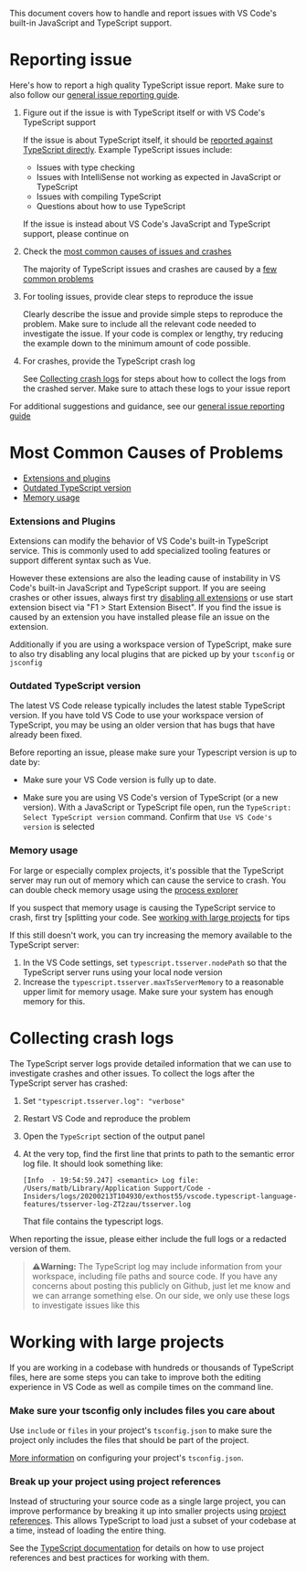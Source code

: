 This document covers how to handle and report issues with VS Code's built-in JavaScript and TypeScript support.

# Reporting issue

Here's how to report a high quality TypeScript issue report. Make sure to also follow our [general issue reporting guide](https://github.com/microsoft/vscode/wiki/Submitting-Bugs-and-Suggestions).

1. Figure out if the issue is with TypeScript itself or with VS Code's TypeScript support

    If the issue is about TypeScript itself, it should be [reported against TypeScript directly](https://github.com/microsoft/typescript/issues/new/choose). Example TypeScript issues include:

    - Issues with type checking
    - Issues with IntelliSense not working as expected in JavaScript or TypeScript
    - Issues with compiling TypeScript
    - Questions about how to use TypeScript 

    If the issue is instead about VS Code's JavaScript and TypeScript support, please continue on

2. Check the [most common causes of issues and crashes](#most-common-causes-of-problems)

    The majority of TypeScript issues and crashes are caused by a [few common problems](#most-common-causes-of-problems)

2. For tooling issues, provide clear steps to reproduce the issue

    Clearly describe the issue and provide simple steps to reproduce the problem. Make sure to include all the relevant code needed to investigate the issue. If your code is complex or lengthy, try reducing the example down to the minimum amount of code possible. 

3. For crashes, provide the TypeScript crash log

    See [Collecting crash logs](#collecting-crash-logs) for steps about how to collect the logs from the crashed server. Make sure to attach these logs to your issue report

For additional suggestions and guidance, see our [general issue reporting guide](https://github.com/microsoft/vscode/wiki/Submitting-Bugs-and-Suggestions)


# Most Common Causes of Problems

- [Extensions and plugins](#extensions-and-typescript-plugins)
- [Outdated TypeScript version](#outdated-typeScript-version)
- [Memory usage](#memory-usage)


### Extensions and Plugins
Extensions can modify the behavior of VS Code's built-in TypeScript service. This is commonly used to add specialized tooling features or support different syntax such as Vue.

However these extensions are also the leading cause of instability in VS Code's built-in JavaScript and TypeScript support. If you are seeing crashes or other issues, always first try [disabling all extensions](https://code.visualstudio.com/docs/editor/extension-gallery#_disable-an-extension) or use start extension bisect via "F1 > Start Extension Bisect". If you find the issue is caused by an extension you have installed please file an issue on the extension.

Additionally if you are using a workspace version of TypeScript, make sure to also try disabling any local plugins that are picked up by your `tsconfig` or `jsconfig`


### Outdated TypeScript version
The latest VS Code release typically includes the latest stable TypeScript version. If you have told VS Code to use your workspace version of TypeScript, you may be using an older version that has bugs that have already been fixed.

Before reporting an issue, please make sure your Typescript version is up to date by:

- Make sure your VS Code version is fully up to date. 

- Make sure you are using VS Code's version of TypeScript (or a new version). With a JavaScript or TypeScript file open, run the `TypeScript: Select TypeScript version` command. Confirm that `Use VS Code's version` is selected


### Memory usage
For large or especially complex projects, it's possible that the TypeScript server may run out of memory which can cause the service to crash. You can double check memory usage using the [process explorer](https://github.com/Microsoft/vscode/wiki/Performance-Issues)
 
If you suspect that memory usage is causing the TypeScript service to crash, first try [splitting your code. See [working with large projects](#working-with-large-projects) for tips

If this still doesn't work, you can try increasing the memory available to the TypeScript server:

1. In the VS Code settings, set `typescript.tsserver.nodePath` so that the TypeScript server runs using your local node version
1. Increase the `typescript.tsserver.maxTsServerMemory` to a reasonable upper limit for memory usage. Make sure your system has enough memory for this.


# Collecting crash logs

The TypeScript server logs provide detailed information that we can use to investigate crashes and other issues. To collect the logs after the TypeScript server has crashed:

1. Set `"typescript.tsserver.log": "verbose"`
1. Restart VS Code and reproduce the problem
1. Open the `TypeScript` section of the output panel
1. At the very top, find the first line that prints to path to the semantic error log file. It should look something like:

    ```
    [Info  - 19:54:59.247] <semantic> Log file: /Users/matb/Library/Application Support/Code - Insiders/logs/20200213T104930/exthost55/vscode.typescript-language-features/tsserver-log-ZT2zau/tsserver.log
    ```

    That file contains the typescript logs.

When reporting the issue, please either include the full logs or a redacted version of them.

 > **⚠️Warning:** The TypeScript log may include information from your workspace, including file paths and source code. If you have any concerns about posting this publicly on Github, just let me know and we can arrange something else. On our side, we only use these logs to investigate issues like this



# Working with large projects

If you are working in a codebase with hundreds or thousands of TypeScript files, here are some steps you can take to improve both the editing experience in VS Code as well as compile times on the command line.

### Make sure your tsconfig only includes files you care about

Use `include` or `files` in your project's `tsconfig.json` to make sure the project only includes the files that should be part of the project.

[More information](https://github.com/microsoft/TypeScript/wiki/Performance#configuring-tsconfigjson-or-jsconfigjson) on configuring your project's `tsconfig.json`.

### Break up your project using project references

Instead of structuring your source code as a single large project, you can improve performance by breaking it up into smaller projects using [project references](https://www.typescriptlang.org/docs/handbook/project-references.html). This allows TypeScript to load just a subset of your codebase at a time, instead of loading the entire thing.

See the [TypeScript documentation](https://www.typescriptlang.org/docs/handbook/project-references.html) for details on how to use project references and best practices for working with them.
